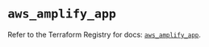 # `aws_amplify_app`

Refer to the Terraform Registry for docs: [`aws_amplify_app`](https://registry.terraform.io/providers/hashicorp/aws/5.72.1/docs/resources/amplify_app).
